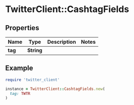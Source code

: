 # TwitterClient::CashtagFields

## Properties

| Name | Type | Description | Notes |
| ---- | ---- | ----------- | ----- |
| **tag** | **String** |  |  |

## Example

```ruby
require 'twitter_client'

instance = TwitterClient::CashtagFields.new(
  tag: TWTR
)
```

